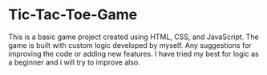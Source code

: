 # Tic-Tac-Toe-Game
This is a basic game project created using HTML, CSS, and JavaScript. The game is built with custom logic developed by myself. Any suggestions for improving the code or adding new features.
I have tried my best for logic as a beginner and  i will try to improve also.
